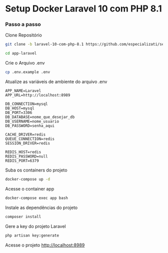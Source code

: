 # Setup Docker Laravel 10 com PHP 8.1

### Passo a passo

Clone Repositório

```sh
git clone -b laravel-10-com-php-8.1 https://github.com/especializati/setup-docker-laravel.git app-laravel
```

```sh
cd app-laravel
```

Crie o Arquivo .env

```sh
cp .env.example .env
```

Atualize as variáveis de ambiente do arquivo .env

```dosini
APP_NAME=Laravel
APP_URL=http://localhost:8989

DB_CONNECTION=mysql
DB_HOST=mysql
DB_PORT=3306
DB_DATABASE=nome_que_desejar_db
DB_USERNAME=nome_usuario
DB_PASSWORD=senha_aqui

CACHE_DRIVER=redis
QUEUE_CONNECTION=redis
SESSION_DRIVER=redis

REDIS_HOST=redis
REDIS_PASSWORD=null
REDIS_PORT=6379
```

Suba os containers do projeto

```sh
docker-compose up -d
```

Acesse o container app

```sh
docker-compose exec app bash
```

Instale as dependências do projeto

```sh
composer install
```

Gere a key do projeto Laravel

```sh
php artisan key:generate
```

Acesse o projeto
[http://localhost:8989](http://localhost:8989)
